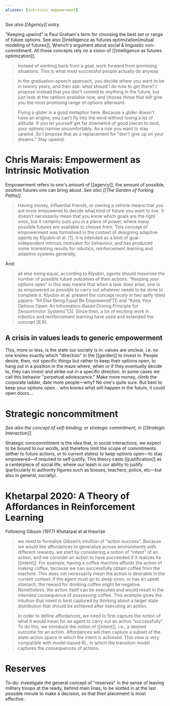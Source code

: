 ```yaml
---
aliases: [intrinsic empowerment]
---
```


_See also [[Agency]] entry._

"Keeping upwind" is Paul Graham's term for choosing the best set or range of future options. See also [[intelligence as futures optimization|mutual modeling of futures]]; Wrench's argument about social & linguistic non-commitment. All these concepts rely on a vision of [[intelligence as futures optimization]].

> Instead of working back from a goal, work forward from promising situations. This is what most successful people actually do anyway.

> In the graduation-speech approach, you decide where you want to be in twenty years, and then ask: what should I do now to get there? I propose instead that you don't commit to anything in the future, but just look at the options available now, and choose those that will give you the most promising range of options afterward.

> Flying a glider is a good metaphor here. Because a glider doesn't have an engine, you can't fly into the wind without losing a lot of altitude. If you let yourself get far downwind of good places to land, your options narrow uncomfortably. As a rule you want to stay upwind. So I propose that as a replacement for "don't give up on your dreams." Stay upwind.

# Chris Marais: Empowerment as Intrinsic Motivation

Empowerment refers to one's amount of [[agency]], the amount of possible, positive futures one can bring about. _See also [[The Garden of Forking Paths]]._

> Having money, influential friends, or owning a vehicle means that you are more empowered to decide what kind of future you want to live. It doesn’t necessarily mean that you know which goals are the right ones, but it certainly puts you in a place of power, where many possible futures are available to choose from. This concept of empowerment was formalised in the context of designing adaptive agents by Klyubin et al. [1]. It is intended as a kind of goal-independent intrinsic motivator for behaviour, and has produced some interesting results for robotics, reinforcement learning and adaptive systems generally. 

And:

> all else being equal, according to Klyubin, agents should maximise the number of possible future outcomes of their actions. “Keeping your options open” in this way means that when a task does arise, one is as empowered as possible to carry out whatever needs to be done to complete it. Klyubin et al. present the concept nicely in two aptly titled papers: “All Else Being Equal Be Empowered”[1] and “Keep Your Options Open: An Information-Based Driving Principle for Sensorimotor Systems”[3]. Since then, a lot of exciting work in robotics and reinforcement learning have used and extended the concept [8,9].

## A crisis in values leads to generic empowerment

This, more or less, is the state our society is in: values are unclear, i.e. no one knows exactly which "direction" in the [[garden]] to invest in. People desire, then, not specific things but rather to keep their options open, to hang out in a position in the maze where, when or if they eventually decide to, they can invest and strike out in a specific direction. In some cases we call this behavior "perpetual adolescence." Make more money, climb the corporate ladder, date more people—why? No one's quite sure. But best to keep your options open... who knows what will happen in the future, it could open doors...

# Strategic noncommitment

_See also the concept of self-binding, or strategic commitment, in [[Strategic Interaction]]._

Strategic noncommitment is the idea that, in social interactions, we expect to be bound to our words, and therefore limit the scope of commitments (either to future actions, or to current states) to keep options open—to stay empowered—if required to self-justify. This theory casts [[justification]] as a centerpiece of social life, where our leash is our ability to justify (particularly to authority figures such as bosses, teachers, police, etc—but also in general, socially).

# Khetarpal 2020: A Theory of Affordances in Reinforcement Learning

Following Gibson (1977) Khetarpal et al theorize 

> we need to formalize Gibson’s intuition of “action success”. Because we would like affordances to generalize across environments with different rewards, we start by considering a notion of “intent” of an action, and we consider an action to have succeeded if it realizes its [[intent]]. For example, having a coffee machine affords the action of making coffee, because we can successfully obtain coffee from the machine. This does not necessarily mean the action is desirable in the current context: if the agent must go to sleep soon, or has an upset stomach, the reward for drinking coffee might be negative. Nonetheless, the action itself can be executed and would result in the intended consequence of possessing coffee. This example gives the intuition that intent is best captured by thinking about a target state distribution that should be achieved after executing an action.

> In order to define affordances, we need to first capture the notion of what it would mean for an agent to carry out an action “successfully”. To do this, we introduce the notion of [[intent]], i.e., a desired outcome for an action. Affordances will then capture a subset of the state-action space in which the intent is achieved. This view is very compatible with model-based RL, in which the transition model captures the consequences of actions.

# Reserves

To-do: investigate the general concept of "reserves" in the sense of leaving military troops at the ready, behind main lines, to be slotted in at the last possible minute to make a decision, so that their placement is most effective.